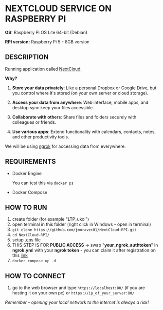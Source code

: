# NEXTCLOUD SERVICE ON RASPBERRY PI

**OS:** Raspberry Pi OS Lite 64-bit (Debian)

**RPI version:** Raspberry Pi 5 - 8GB version

## DESCRIPTION

Running application called [NextCloud](https://nextcloud.com/).

**Why?**

1. **Store your data privately**: Like a personal Dropbox or Google Drive, but you control where it's stored (on your own server or cloud storage).

2. **Access your data from anywhere**: Web interface, mobile apps, and desktop sync keep your files accessible.

3. **Collaborate with others**: Share files and folders securely with colleagues or friends.

4. **Use various apps**: Extend functionality with calendars, contacts, notes, and other productivity tools.

We will be using [ngrok](https://ngrok.com/) for accessing data from everywhere.

## REQUIREMENTS

- Docker Engine

  You can test this via `docker ps`

- Docker Compose

## HOW TO RUN

1. create folder (for example "LTP_ukol")
2. open terminal in this folder (right click in Windows - open in terminal)
3. `git clone https://github.com/jmoravec01/NextCloud-RPI.git`
4. `cd NextCloud-RPI/`
5. setup [.env](env_file.md) file
6. THIS STEP IS FOR **PUBLIC ACCESS** -> swap "**your_ngrok_authtoken**" in **ngrok.yml** with your **ngrok token** - you can claim it after registration on this [link](https://dashboard.ngrok.com/get-started/your-authtoken)
7. `docker compose up -d`

## HOW TO CONNECT

1. go to the web browser and type `https://localhost:80/` (if you are hosting it on your own pc) or `https://ip_of_your_server:80/`

_Remember - opening your local network to the internet is always a risk!_
